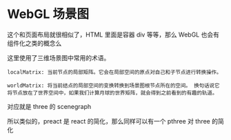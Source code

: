 # WebGL 场景图

这个和页面布局就很相似了，HTML 里面是容器 div 等等，那么 WebGL 也会有组件化之类的概念么

这里使用了三维场景图中常用的术语。

    localMatrix: 当前节点的局部矩阵。它会在局部空间的原点对自己和子节点进行转换操作。

    worldMatrix: 将当前结点的局部空间的变换转换到场景图根节点所在的空间。 换句话说它将节点放在了世界空间中，如果我们计算月球的世界矩阵，就会得到之前看到的有趣的轨道。

对应就是 three 的 scenegraph

所以类似的，preact 是 react 的简化，那么同样可以有一个 pthree 对 three 的简化

